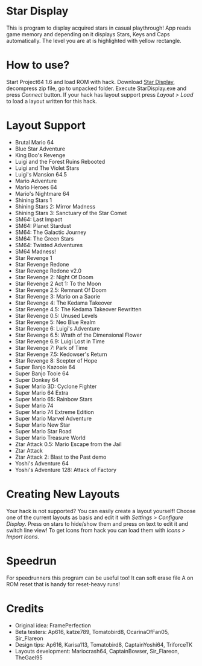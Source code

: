 # Star Display
This is program to display acquired stars in casual playthrough! App reads game memory and depending on it displays Stars, Keys and 
Caps automatically. The level you are at is highlighted with yellow rectangle. 

# How to use?
Start Project64 1.6 and load ROM with hack. Download [Star Display](https://github.com/aglab2/SM64StarManager/blob/master/StarDisplay.zip?raw=true), decompress zip file, go to unpacked folder. Execute StarDisplay.exe and press _Connect_ button. If your hack has layout support press _Layout > Load_ to  load a layout written for this hack.

# Layout Support
 * Brutal Mario 64
 * Blue Star Adventure
 * King Boo's Revenge
 * Luigi and the Forest Ruins Rebooted
 * Luigi and The Violet Stars
 * Luigi's Mansion 64.5
 * Mario Adventure
 * Mario Heroes 64
 * Mario's Nightmare 64
 * Shining Stars 1
 * Shining Stars 2: Mirror Madness
 * Shining Stars 3: Sanctuary of the Star Comet
 * SM64: Last Impact
 * SM64: Planet Stardust
 * SM64: The Galactic Journey
 * SM64: The Green Stars
 * SM64: Twisted Adventures
 * SM64 Madness!
 * Star Revenge 1
 * Star Revenge Redone
 * Star Revenge Redone v2.0
 * Star Revenge 2: Night Of Doom
 * Star Revenge 2 Act 1: To the Moon
 * Star Revenge 2.5: Remnant Of Doom
 * Star Revenge 3: Mario on a Saorie
 * Star Revenge 4: The Kedama Takeover
 * Star Revenge 4.5: The Kedama Takeover Rewritten
 * Star Revenge 0.5: Unused Levels
 * Star Revenge 5: Neo Blue Realm
 * Star Revenge 6: Luigi's Adventure
 * Star Revenge 6.5: Wrath of the Dimensional Flower
 * Star Revenge 6.9: Luigi Lost in Time
 * Star Revenge 7: Park of Time
 * Star Revenge 7.5: Kedowser's Return
 * Star Revenge 8: Scepter of Hope
 * Super Banjo Kazooie 64
 * Super Banjo Tooie 64
 * Super Donkey 64
 * Super Mario 3D: Cyclone Fighter
 * Super Mario 64 Extra
 * Super Mario 65: Rainbow Stars
 * Super Mario 74
 * Super Mario 74 Extreme Edition
 * Super Mario Marvel Adventure
 * Super Mario New Star
 * Super Mario Star Road
 * Super Mario Treasure World
 * Ztar Attack 0.5: Mario Escape from the Jail
 * Ztar Attack
 * Ztar Attack 2: Blast to the Past demo
 * Yoshi's Adventure 64
 * Yoshi's Adventure 128: Attack of Factory 

# Creating New Layouts
Your hack is not supported? You can easily create a layout yourself! Choose one of the current layouts as basis and edit it with _Settings > Configure Display_. Press on stars to hide/show them and press on text to edit it and switch line view! To get icons from hack you can load them with _Icons > Import Icons_.

# Speedrun
For speedrunners this program can be useful too! It can soft erase file A on ROM reset that is handy for reset-heavy runs!

# Credits
 * Original idea: FramePerfection
 * Beta testers: Ap616, katze789, Tomatobird8, OcarinaOfFan05, Sir_Flareon
 * Design tips: Ap616, Karisa113, Tomatobird8, CaptainYoshi64, TriforceTK
 * Layouts development: Mariocrash64, CaptainBowser, Sir_Flareon, TheGael95
